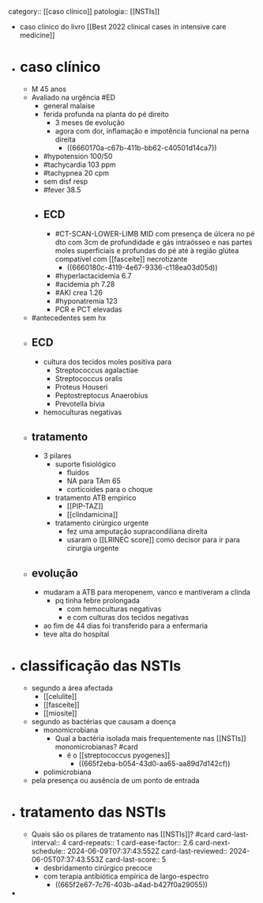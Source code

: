 category:: [[caso clínico]]
patologia:: [[NSTIs]]

- caso clínico do livro [[Best 2022 clinical cases in intensive care medicine]]
- # caso clínico
	- M 45 anos
	- Avaliado na urgência #ED
		- general malaise
		- ferida profunda na planta do pé direito
			- 3 meses de evolução
			- agora com dor, inflamação e impotência funcional na perna direita
				- ((6660170a-c67b-411b-bb62-c40501d14ca7))
		- #hypotension 100/50
		- #tachycardia 103 ppm
		- #tachypnea 20 cpm
		- sem disf resp
		- #fever 38.5
		- ## ECD
			- #CT-SCAN-LOWER-LIMB  MID com presença de úlcera no pé dto com 3cm de profundidade e gás intraósseo e nas partes moles superficiais e profundas do pé até à região glútea compatível com [[fasceíte]] necrotizante
				- ((6660180c-4119-4e67-9336-c118ea03d05d))
			- #hyperlactacidemia 6.7
			- #acidemia ph 7.28
			- #AKI crea 1.26
			- #hyponatremia 123
			- PCR e PCT elevadas
	- #antecedentes sem hx
	- ## ECD
		- cultura dos tecidos moles positiva para
			- Streptococcus agalactiae
			- Streptococcus oralis
			- Proteus Houseri
			- Peptostreptocus Anaerobius
			- Prevotella bivia
		- hemoculturas negativas
	- ## tratamento
		- 3  pilares
			- suporte fisiológico
				- fluidos
				- NA para TAm 65
				- corticoides para o choque
			- tratamento ATB empirico
				- [[PIP-TAZ]]
				- [[clindamicina]]
			- tratamento cirúrgico urgente
				- fez uma amputação supracondiliana direita
				- usaram o [[LRINEC score]] como decisor para ir para cirurgia urgente
	- ##  evolução
		- mudaram a  ATB para meropenem, vanco e mantiveram a clinda
			- pq tinha febre prolongada
				- com hemoculturas negativas
				- e com culturas dos tecidos negativas
		- ao fim de 44 dias foi transferido para a enfermaria
		- teve alta do hospital
- # classificação das NSTIs
	- segundo a área afectada
		- [[celulite]]
		- [[fasceíte]]
		- [[miosite]]
	- segundo as bactérias que causam a doença
		- monomicrobiana
			- Qual a bactéria isolada mais frequentemente nas [[NSTIs]] monomicrobianas? #card
				- é o [[streptococcus pyogenes]]
					- ((665f2eba-b054-43d0-aa65-aa89d7d142cf))
		- polimicrobiana
	- pela presença ou ausência de um ponto de entrada
- # tratamento das NSTIs
	- Quais são os pilares de tratamento nas [[NSTIs]]? #card
	  card-last-interval:: 4
	  card-repeats:: 1
	  card-ease-factor:: 2.6
	  card-next-schedule:: 2024-06-09T07:37:43.552Z
	  card-last-reviewed:: 2024-06-05T07:37:43.553Z
	  card-last-score:: 5
		- desbridamento cirúrgico precoce
		- com terapia antibiótica empírica de largo-espectro
			- ((665f2e67-7c76-403b-a4ad-b427f0a29055))
-